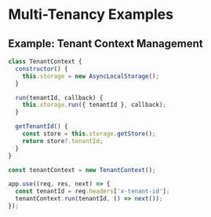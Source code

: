 # Multi-Tenancy Examples

## Example: Tenant Context Management

```javascript
class TenantContext {
  constructor() {
    this.storage = new AsyncLocalStorage();
  }

  run(tenantId, callback) {
    this.storage.run({ tenantId }, callback);
  }

  getTenantId() {
    const store = this.storage.getStore();
    return store?.tenantId;
  }
}

const tenantContext = new TenantContext();

app.use((req, res, next) => {
  const tenantId = req.headers['x-tenant-id'];
  tenantContext.run(tenantId, () => next());
});
```
